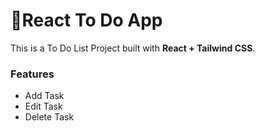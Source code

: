 # 📝React To Do App

This is a To Do List Project built with **React + Tailwind CSS**.

### Features
- Add Task
- Edit Task
- Delete Task
